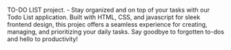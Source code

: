 TO-DO LIST project. - Stay organized and on top of your tasks with our Todo List application. Built with
HTML, CSS, and javascript for sleek frontend design, this projec offers a seamless experience for creating, managing,
and prioritizing your daily tasks. Say goodbye to forgotten to-dos and hello to productivity!
